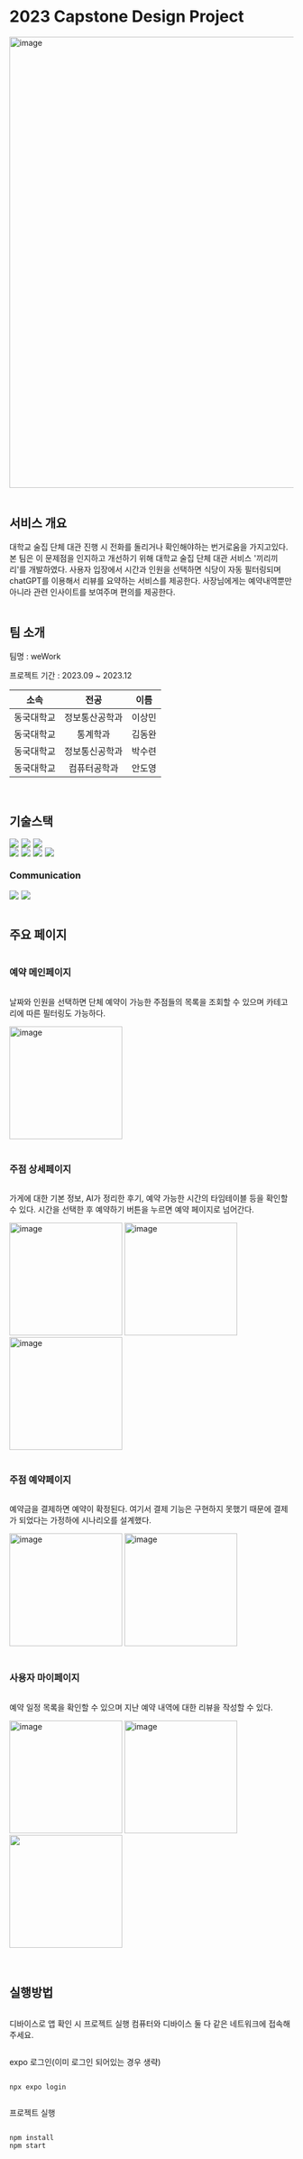 # 2023 Capstone Design Project

<div>
  <img width="800" alt="image" src="https://github.com/WS-VSA-WeWork/Capstone_WeWork/assets/122766043/b63821fd-8c30-46c0-9739-8ea028c24cbb">
</div>
<br>

## 서비스 개요
대학교 술집 단체 대관 진행 시 전화를 돌리거나 확인해야하는 번거로움을 가지고있다. 본 팀은 이 문제점을 인지하고 개선하기 위해 대학교 술집 단체 대관 서비스 '끼리끼리'를 개발하였다. 사용자 입장에서 시간과 인원을 선택하면 식당이 자동 필터링되며 chatGPT를 이용해서 리뷰를 요약하는 서비스를 제공한다. 사장님에게는 예약내역뿐만 아니라 관련 인사이트를 보여주며 편의를 제공한다.  
<br>

## 팀 소개
<p>팀명 : weWork</p>
<p>프로젝트 기간 : 2023.09 ~ 2023.12</p>

|    소속    |          전공           |  이름  |
| :--------: | :---------------------: | :----: |
| 동국대학교 | 정보통산공학과 | 이상민 |
| 동국대학교 | 통계학과 | 김동완 |
| 동국대학교 | 정보통신공학과 | 박수련 |
| 동국대학교 | 컴퓨터공학과 | 안도영 |
<br>

## 기술스택
<div style="display:flex; flex-direction:column;">
  <div style="flex-direction:column; width:50%; ">
    <div style="display:flex;">
      <img style="margin-right:5px;" 		src="https://img.shields.io/badge/visual studio code-007ACC.svg?style=for-the-badge&logo=visual studio code&logoColor=white" />
    <img style="margin-right:5px;" src="https://img.shields.io/badge/expo-000020.svg?style=for-the-badge&logo=expo&logoColor=white" />
    <img style="margin-right:5px;" src="https://img.shields.io/badge/git-F05032.svg?style=for-the-badge&logo=git&logoColor=white" />
  </div>
<!--   <h3>Development</h3> -->
  <div style="display:flex;">
    <img style="margin-right:5px;" src="https://img.shields.io/badge/react native-02569B.svg?style=for-the-badge&logo=react native&logoColor=61DAFB" />
    <img style="margin-right:5px;" src="https://img.shields.io/badge/javascript-F7DF1E.svg?style=for-the-badge&logo=javascript&logoColor=white" />
    <img style="margin-right:5px;" src="https://img.shields.io/badge/redux-764ABC.svg?style=for-the-badge&logo=redux&logoColor=white" />
    <img style="margin-right:5px;" src="https://img.shields.io/badge/Firebase-FFCA28?style=for-the-badge&logo=firebase&logoColor=white" />
  </div>
  <h3>Communication</h3>  
  <div style="display:flex;">
    <img style="margin-right:5px;" src="https://img.shields.io/badge/Notion-F3F3F3.svg?style=for-the-badge&logo=notion&logoColor=black" />
    <img style="margin-right:5px;" src="https://img.shields.io/badge/github-181717.svg?style=for-the-badge&logo=github&logoColor=white" />
  </div>
</div>
<br>

## 주요 페이지 

### 예약 메인페이지
날짜와 인원을 선택하면 단체 예약이 가능한 주점들의 목록을 조회할 수 있으며 카테고리에 따른 필터링도 가능하다. 
<div>
  <img width="200" alt="image" src="https://github.com/WS-VSA-WeWork/Capstone_WeWork/assets/83868210/c8a5458e-474a-4ddb-8710-6b8f1473ab2b">
</div>
<br>

### 주점 상세페이지
가게에 대한 기본 정보, AI가 정리한 후기, 예약 가능한 시간의 타임테이블 등을 확인할 수 있다. 시간을 선택한 후 예약하기 버튼을 누르면 예약 페이지로 넘어간다. 
<div>
  <img width="200" alt="image" src="https://github.com/WS-VSA-WeWork/Capstone_WeWork/assets/83868210/8808d879-1c8d-4da5-85e1-12e14adbe3fb">
  <img width="200" alt="image" src="https://github.com/WS-VSA-WeWork/Capstone_WeWork/assets/83868210/955474d3-44ae-4324-912f-3f700f124a5a">
  <img width="200" alt="image" src="https://github.com/WS-VSA-WeWork/Capstone_WeWork/assets/83868210/e6f943f4-a540-44a4-b50c-682152d32074">
</div>
<br>

### 주점 예약페이지
예약금을 결제하면 예약이 확정된다. 여기서 결제 기능은 구현하지 못했기 때문에 결제가 되었다는 가정하에 시나리오를 설계했다. 
<div>
  <img width="200" alt="image" src="https://github.com/WS-VSA-WeWork/Capstone_WeWork/assets/83868210/b4fce3a6-ad3a-419d-896d-d9bb80582734">
  <img width="200" alt="image" src="https://github.com/WS-VSA-WeWork/Capstone_WeWork/assets/83868210/f7cc99c0-53ef-42ed-bece-cd1aea1cd923">
</div>
<br>

### 사용자 마이페이지
예약 일정 목록을 확인할 수 있으며 지난 예약 내역에 대한 리뷰을 작성할 수 있다.
<div>
  <img width="200" alt="image" src="https://github.com/WS-VSA-WeWork/Capstone_WeWork/assets/83868210/bd61fb44-8f3b-4b4b-afda-14be627ef4d5">
  <img width="200" alt="image" src="https://github.com/WS-VSA-WeWork/Capstone_WeWork/assets/83868210/931e10ed-8bb1-455a-89d3-01d7f44875b0">
  <img width="200 alt="image" src="https://github.com/WS-VSA-WeWork/Capstone_WeWork/assets/83868210/04c37c87-3e4b-4c84-ab08-e7b9b5021d94">
</div>

<br>
<br>


## 실행방법

디바이스로 앱 확인 시 프로젝트 실행 컴퓨터와 디바이스 둘 다 같은 네트워크에 접속해주세요.

expo 로그인(이미 로그인 되어있는 경우 생략)
```
npx expo login
```


프로젝트 실행
```
npm install
npm start
```
